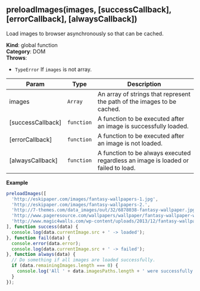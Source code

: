 <a name="preloadImages"></a>

## preloadImages(images, [successCallback], [errorCallback], [alwaysCallback])
Load images to browser asynchronously so that can be cached.

**Kind**: global function  
**Category**: DOM  
**Throws**:

- <code>TypeError</code> If `images` is not array.


| Param | Type | Description |
| --- | --- | --- |
| images | <code>Array</code> | An array of strings that represent the path of the images to be cached. |
| [successCallback] | <code>function</code> | A function to be executed after an image is successfully loaded. |
| [errorCallback] | <code>function</code> | A function to be executed after an image is not loaded. |
| [alwaysCallback] | <code>function</code> | A function to be always executed regardless an image is loaded or failed to load. |

**Example**  
```js
preloadImages([
  'http://eskipaper.com/images/fantasy-wallpapers-1.jpg',
  'http://eskipaper.com/images/fantasy-wallpapers-2.',
  'http://7-themes.com/data_images/out/32/6878038-fantasy-wallpaper.jpg',
  'http://www.pageresource.com/wallpapers/wallpaper/fantasy-wallpaper-wallpapers.jpg',
  'http://www.magic4walls.com/wp-content/uploads/2013/12/fantasy-wallpaper-castle-wallpapers-array-wallwuzz-hd-wallpaper-4802.jpg'
], function success(data) {
  console.log(data.currentImage.src + ' -> loaded');
}, function fail(data) {
  console.error(data.error);
  console.log(data.currentImage.src + ' -> failed');
}, function always(data) {
  // Do something if all images are loaded successfully.
  if (data.remainingImages.length === 0) {
    console.log('All ' + data.imagesPaths.length + ' were successfully loaded.');
  }
});
```
